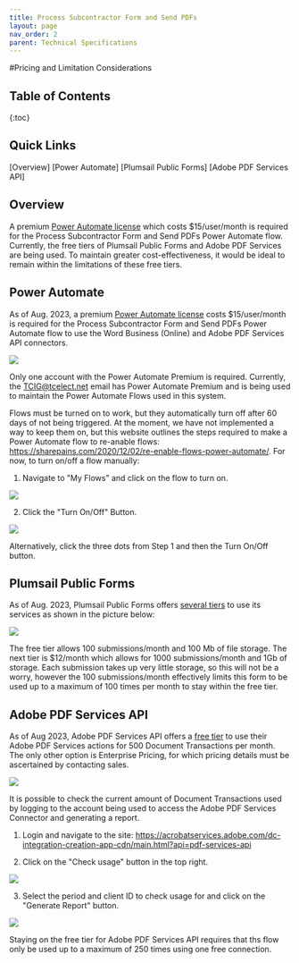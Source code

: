 ```yaml
---
title: Process Subcontractor Form and Send PDFs
layout: page
nav_order: 2
parent: Technical Specifications
---
```


#Pricing and Limitation Considerations

<h2>Table of Contents</h2>
{:toc}

<h2>Quick Links</h2>

[Overview]
[Power Automate]
[Plumsail Public Forms]
[Adobe PDF Services API]

<h2>Overview</h2>

A premium [Power Automate license](https://powerautomate.microsoft.com/en-us/pricing/) which costs $15/user/month is required for the Process Subcontractor Form and Send PDFs Power Automate flow. Currently, the free tiers of Plumsail Public Forms and Adobe PDF Services are being used. To maintain greater cost-effectiveness, it would be ideal to remain within the limitations of these free tiers.

<h2>Power Automate</h2>

As of Aug. 2023, a premium [Power Automate license](https://powerautomate.microsoft.com/en-us/pricing/) costs $15/user/month is required for the Process Subcontractor Form and Send PDFs Power Automate flow to use the Word Business (Online) and Adobe PDF Services API connectors. 

![](/doc/assets/images/powerAutomate/powerAutomatePricing.png)

Only one account with the Power Automate Premium is required. Currently, the TCIG@tcelect.net email has Power Automate Premium and is being used to maintain the Power Automate Flows used in this system.

Flows must be turned on to work, but they automatically turn off after 60 days of not being triggered. At the moment, we have not implemented a way to keep them on, but this website outlines the steps required to make a Power Automate flow to re-anable flows: https://sharepains.com/2020/12/02/re-enable-flows-power-automate/. For now, to turn on/off a flow manually:

1. Navigate to "My Flows" and click on the flow to turn on.

![](/doc//assets/images/powerAutomate/turnOnAFlowStep1.png)

2. Click the "Turn On/Off" Button.

![](/doc//assets/images/powerAutomate/turnOnAFlowStep2.png)

Alternatively, click the three dots from Step 1 and then the Turn On/Off button.

<h2>Plumsail Public Forms</h2>

As of Aug. 2023, Plumsail Public Forms offers [several tiers](https://plumsail.com/forms/store/public-forms/) to use its services as shown in the picture below:

![](/doc/assets/images/plumsail/plumsailFormsPricing.png)

The free tier allows 100 submissions/month and 100 Mb of file storage. The next tier is $12/month which allows for 1000 submissions/month and 1Gb of storage. Each submission takes up very little storage, so this will not be a worry, however the 100 submissions/month effectively limits this form to be used up to a maximum of 100 times per month to stay within the free tier. 

<h2>Adobe PDF Services API</h2>

As of Aug 2023, Adobe PDF Services API offers a [free tier](https://developer.adobe.com/document-services/pricing/main/) to use their Adobe PDF Services actions for 500 Document Transactions per month. The only other option is Enterprise Pricing, for which pricing details must be ascertained by contacting sales.

![](/doc/assets/images/adobeAcrobat/adobePDFServicesAPIPricing.png)

It is possible to check the current amount of Document Transactions used by logging to the account being used to access the Adobe PDF Services Connector and generating a report.

1. Login and navigate to the site: https://acrobatservices.adobe.com/dc-integration-creation-app-cdn/main.html?api=pdf-services-api

2. Click on the "Check usage" button in the top right.

![](/doc/assets/images/adobeAcrobat/checkUsageStep1.png)

3. Select the period and client ID to check usage for and click on the "Generate Report" button.

![](/doc/assets/images/adobeAcrobat/checkUsageStep2.png)

Staying on the free tier for Adobe PDF Services API requires that ths flow only be used up to a maximum of 250 times using one free connection. 